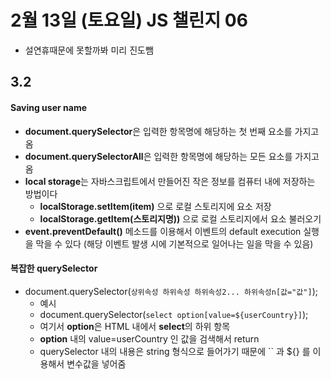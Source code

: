 # 2월 13일 (토요일) JS 챌린지 06
- 설연휴때문에 못할까봐 미리 진도뺌

## 3.2
#### Saving user name
- **document.querySelector**은 입력한 항목명에 해당하는 첫 번째 요소를 가지고 옴
- **document.querySelectorAll**은 입력한 항목명에 해당하는 모든 요소를 가지고 옴
- **local storage**는 자바스크립트에서 만들어진 작은 정보를 컴퓨터 내에 저장하는 방법이다
    - **localStorage.setItem(item)** 으로 로컬 스토리지에 요소 저장
    - **localStorage.getItem(스토리지명))** 으로 로컬 스토리지에서 요소 불러오기
- **event.preventDefault()** 메소드를 이용해서 이벤트의 default execution 실행을 막을 수 있다 (해당 이벤트 발생 시에 기본적으로 일어나는 일을 막을 수 있음)

#### 복잡한 querySelector
- document.querySelector(`상위속성 하위속성 하위속성2... 하위속성n[값="값"]`);
    - 예시
    - document.querySelector(`select option[value=${userCountry}]`);
    - 여기서 **option**은 HTML 내에서 **select**의 하위 항목
    - **option** 내의 value=userCountry 인 값을 검색해서 return
    - querySelector 내의 내용은 string 형식으로 들어가기 때문에 `` 과 ${} 를 이용해서 변수값을 넣어줌